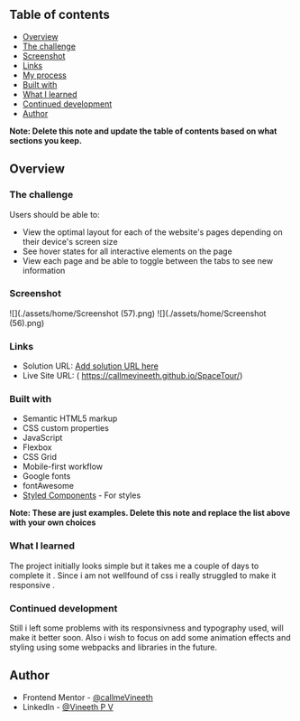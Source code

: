 
## Table of contents

  - [Overview](#overview)
  - [The challenge](#the-challenge)
  - [Screenshot](#screenshot)
  - [Links](#links)
  - [My process](#my-process)
  - [Built with](#built-with)
  - [What I learned](#what-i-learned)
  - [Continued development](#continued-development)
  - [Author](#author)


**Note: Delete this note and update the table of contents based on what sections you keep.**

## Overview

### The challenge

Users should be able to:

- View the optimal layout for each of the website's pages depending on their device's screen size
- See hover states for all interactive elements on the page
- View each page and be able to toggle between the tabs to see new information

### Screenshot

![](./assets/home/Screenshot (57).png)
![](./assets/home/Screenshot (56).png)

### Links

- Solution URL: [Add solution URL here](https://your-solution-url.com)
- Live Site URL: ( https://callmevineeth.github.io/SpaceTour/)


### Built with

- Semantic HTML5 markup
- CSS custom properties
- JavaScript
- Flexbox
- CSS Grid
- Mobile-first workflow
- Google fonts
- fontAwesome
- [Styled Components](https://styled-components.com/) - For styles

**Note: These are just examples. Delete this note and replace the list above with your own choices**

### What I learned

The project initially looks simple but it takes me a couple of days to complete it . Since i am not wellfound of css i really struggled to make it responsive .


### Continued development

Still i left some problems with its responsivness  and typography used, will make it better soon.
Also i wish to focus on add some animation effects and styling using some webpacks and libraries in the future. 


## Author

- Frontend Mentor - [@callmeVineeth](https://www.frontendmentor.io/profile/callmeVineeth)
- LinkedIn - [@Vineeth P V](www.linkedin.com/in/vineeth-p-v-9216021b8)
